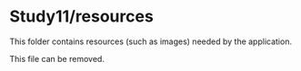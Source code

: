 # Study11/resources

This folder contains resources (such as images) needed by the application. 

This file can be removed.
